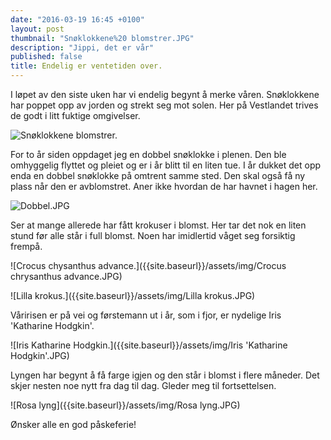 ```yaml
---
date: "2016-03-19 16:45 +0100"
layout: post
thumbnail: "Snøklokkene%20 blomstrer.JPG"
description: "Jippi, det er vår"
published: false
title: Endelig er ventetiden over.
---
```





I løpet av den siste uken har vi endelig begynt å merke våren. Snøklokkene har poppet opp av jorden og strekt seg mot solen. Her på Vestlandet trives de godt i litt fuktige omgivelser.  

![Snøklokkene blomstrer.]({{site.baseurl}}/assets/img/Klokker.JPG)

For to år siden oppdaget jeg en dobbel snøklokke i plenen. Den ble omhyggelig flyttet og pleiet og er i år blitt til en liten tue. I år dukket det opp enda en dobbel snøklokke på omtrent samme sted.  Den skal også få ny plass når den er avblomstret. Aner ikke hvordan de har havnet i hagen her.

![Dobbel.JPG]({{site.baseurl}}/assets/img/Dobbel.JPG)


<!--more-->

Ser at mange allerede har fått krokuser i blomst. Her tar det nok en liten stund før alle står i full blomst. Noen har imidlertid våget seg forsiktig frempå.  

![Crocus chysanthus advance.]({{site.baseurl}}/assets/img/Crocus chrysanthus advance.JPG)

![Lilla krokus.]({{site.baseurl}}/assets/img/Lilla krokus.JPG)

Våririsen er på vei og førstemann ut i år, som i fjor, er nydelige Iris 'Katharine Hodgkin'.  

![Iris Katharine Hodgkin.]({{site.baseurl}}/assets/img/Iris 'Katharine Hodgkin'.JPG)

Lyngen har begynt å få farge igjen og den står i blomst i flere måneder.  Det skjer nesten noe nytt fra dag til dag.  Gleder meg til fortsettelsen. 

![Rosa lyng]({{site.baseurl}}/assets/img/Rosa lyng.JPG)

Ønsker alle en god påskeferie!
